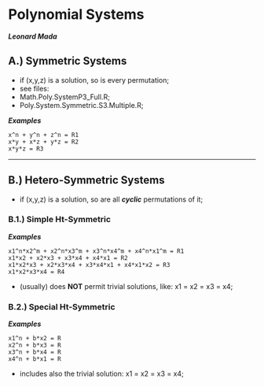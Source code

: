 

# Polynomial Systems

***Leonard Mada***


## A.) Symmetric Systems

* if (x,y,z) is a solution, so is every permutation;
* see files:
 * Math.Poly.SystemP3_Full.R;
 * Poly.System.Symmetric.S3.Multiple.R;

***Examples***
~~~
x^n + y^n + z^n = R1
x*y + x*z + y*z = R2
x*y*z = R3
~~~

---

## B.) Hetero-Symmetric Systems

* if (x,y,z) is a solution, so are all ***cyclic*** permutations of it;

### B.1.) Simple Ht-Symmetric

***Examples***
~~~
x1^n*x2^m + x2^n*x3^m + x3^n*x4^m + x4^n*x1^m = R1
x1*x2 + x2*x3 + x3*x4 + x4*x1 = R2
x1*x2*x3 + x2*x3*x4 + x3*x4*x1 + x4*x1*x2 = R3
x1*x2*x3*x4 = R4
~~~

- (usually) does **NOT** permit trivial solutions, like: x1 = x2 = x3 = x4;


### B.2.) Special Ht-Symmetric

***Examples***
~~~
x1^n + b*x2 = R
x2^n + b*x3 = R
x3^n + b*x4 = R
x4^n + b*x1 = R
~~~

- includes also the trivial solution: x1 = x2 = x3 = x4;
